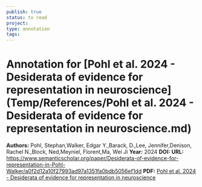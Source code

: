 ```yaml
---
publish: true
status: to read
project:
type: annotation
tags:
---
```

# Annotation for [Pohl et al. 2024 - Desiderata of evidence for representation in neuroscience](Temp/References/Pohl et al. 2024 - Desiderata of evidence for representation in neuroscience.md)

**Authors:** Pohl, Stephan,Walker, Edgar Y.,Barack, D.,Lee, Jennifer,Denison, Rachel N.,Block, Ned,Meyniel, Florent,Ma, Wei Ji
**Year:** 2024
**DOI:** 
**URL:** https://www.semanticscholar.org/paper/Desiderata-of-evidence-for-representation-in-Pohl-Walker/a0f2d12a10f27993ad97a1351fa0bdb5056ef1dd
**PDF:** [Pohl et al. 2024 - Desiderata of evidence for representation in neuroscience](Papers/PDFs/Pohl%20et%20al.%202024%20-%20Desiderata%20of%20evidence%20for%20representation%20in%20neuroscience.pdf)
